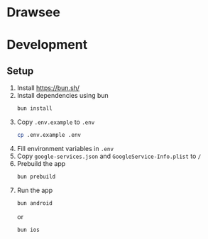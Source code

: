 # Drawsee

# Development

## Setup

1. Install https://bun.sh/
2. Install dependencies using bun
    ```bash
    bun install
    ```
3. Copy `.env.example` to `.env`
    ```bash
    cp .env.example .env
    ```
4. Fill environment variables in `.env`
5. Copy `google-services.json` and `GoogleService-Info.plist` to `/`
6. Prebuild the app
    ```bash
    bun prebuild
    ```
7. Run the app
    ```bash
    bun android
    ```
    or
    ```bash
    bun ios
    ```
   
